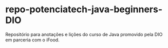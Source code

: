 # repo-potenciatech-java-beginners-DIO
 Repositório para anotações e lições do curso de Java promovido pela DIO em parceria com o iFood.
